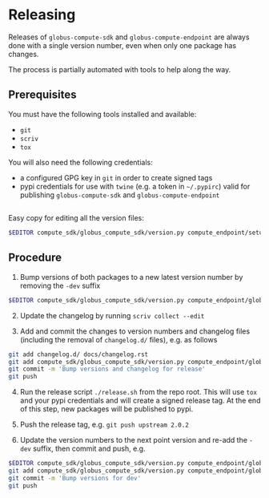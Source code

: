 # Releasing

Releases of `globus-compute-sdk` and `globus-compute-endpoint` are always done with a single version
number, even when only one package has changes.

The process is partially automated with tools to help along the way.

## Prerequisites

You must have the following tools installed and available:

- `git`
- `scriv`
- `tox`

You will also need the following credentials:

- a configured GPG key in `git` in order to create signed tags
- pypi credentials for use with `twine` (e.g. a token in `~/.pypirc`) valid for
    publishing `globus-compute-sdk` and `globus-compute-endpoint`

##

Easy copy for editing all the version files:

```bash
$EDITOR compute_sdk/globus_compute_sdk/version.py compute_endpoint/setup.py compute_endpoint/globus_compute_endpoint/version.py
```

## Procedure

1. Bump versions of both packages to a new latest version number by removing
   the `-dev` suffix

```bash
$EDITOR compute_sdk/globus_compute_sdk/version.py compute_endpoint/globus_compute_endpoint/version.py
```

2. Update the changelog by running `scriv collect --edit`

3. Add and commit the changes to version numbers and changelog files (including
   the removal of `changelog.d/` files), e.g. as follows

```bash
git add changelog.d/ docs/changelog.rst
git add compute_sdk/globus_compute_sdk/version.py compute_endpoint/globus_compute_endpoint/version.py
git commit -m 'Bump versions and changelog for release'
git push
```

4. Run the release script `./release.sh` from the repo root. This will use
   `tox` and your pypi credentials and will create a signed release tag. At the
   end of this step, new packages will be published to pypi.

5. Push the release tag, e.g. `git push upstream 2.0.2`

6. Update the version numbers to the next point version and re-add the `-dev` suffix,
   then commit and push, e.g.

```bash
$EDITOR compute_sdk/globus_compute_sdk/version.py compute_endpoint/globus_compute_endpoint/version.py
git add compute_sdk/globus_compute_sdk/version.py compute_endpoint/globus_compute_endpoint/version.py
git commit -m 'Bump versions for dev'
git push
```

